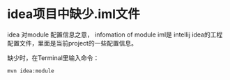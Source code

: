 # idea项目中缺少.iml文件

idea 对module 配置信息之意， infomation of module
iml是 intellij idea的工程配置文件，里面是当前project的一些配置信息。

缺少时，在Terminal里输入命令：

```bash
mvn idea:module
```

